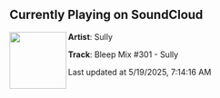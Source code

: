 ## Currently Playing on SoundCloud

[<img align="left" width="100" src="https://i1.sndcdn.com/artworks-zE9WexRzABbonkT4-FiBW1Q-t500x500.png">](https://soundcloud.com/bleep_bot/bleep-mix-301-sully)

**Artist**: Sully 

**Track**: Bleep Mix #301 - Sully

Last updated at 5/19/2025, 7:14:16 AM
